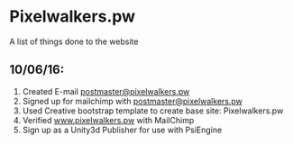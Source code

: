 # Pixelwalkers.pw
A list of things done to the website

10/06/16:
------------

1. Created E-mail postmaster@pixelwalkers.pw
2. Signed up for mailchimp with postmaster@pixelwalkers.pw
3. Used Creative bootstrap template to create base site: Pixelwalkers.pw 
4. Verified www.pixelwalkers.pw with MailChimp
5. Sign up as a Unity3d Publisher for use with PsiEngine
